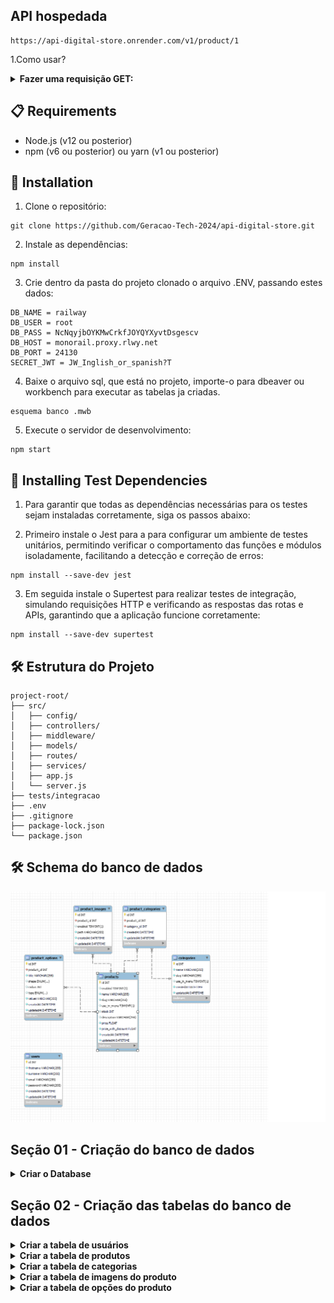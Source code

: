 ## API hospedada
```
https://api-digital-store.onrender.com/v1/product/1
```
1.Como usar?
<details>
  <summary><strong> Fazer uma requisição GET:</strong></summary><br>

 Para acessar os dados do produto com ID 1, você precisa fazer uma requisição do tipo GET para a URL fornecida:

- URL: https://api-digital-store.onrender.com/v1/product/1
- Método HTTP: GET
- Resposta da API: Quando a requisição for feita corretamente, a API retornará uma resposta em formato JSON, contendo informações detalhadas sobre o produto. Isso pode incluir o nome do produto, descrição, preço, estoque disponível, etc.


</details>


## 📋 Requirements

- Node.js (v12 ou posterior)
- npm (v6 ou posterior) ou yarn (v1 ou posterior)

## 🔧 Installation

1. Clone o repositório:

```
git clone https://github.com/Geracao-Tech-2024/api-digital-store.git
```

2. Instale as dependências:

```
npm install

```

3. Crie dentro da pasta do projeto clonado o arquivo .ENV, passando estes dados:

```
DB_NAME = railway
DB_USER = root
DB_PASS = NcNqyjbOYKMwCrkfJOYQYXyvtDsgescv
DB_HOST = monorail.proxy.rlwy.net
DB_PORT = 24130
SECRET_JWT = JW_Inglish_or_spanish?T
```

4. Baixe o arquivo sql, que está no projeto, importe-o para dbeaver ou workbench para executar as tabelas ja criadas.

```
esquema banco .mwb
```


5. Execute o servidor de desenvolvimento:

```
npm start
```
## 🔧 Installing Test Dependencies

1. Para garantir que todas as dependências necessárias para os testes sejam instaladas corretamente, siga os passos abaixo:

2. Primeiro instale o Jest para a para configurar um ambiente de testes unitários, permitindo verificar o comportamento das funções e módulos isoladamente, facilitando a detecção e correção de erros: 

```
npm install --save-dev jest

```
3. Em seguida instale o Supertest para realizar testes de integração, simulando requisições HTTP e verificando as respostas das rotas e APIs, garantindo que a aplicação funcione corretamente:

```
npm install --save-dev supertest

```


## 🛠️  Estrutura do Projeto

```
project-root/
├── src/
│   ├── config/
│   ├── controllers/
│   ├── middleware/
│   ├── models/
│   ├── routes/
│   ├── services/
│   ├── app.js
│   └── server.js
├── tests/integracao
├── .env
├── .gitignore
├── package-lock.json
└── package.json

```
## 🛠️  Schema do banco de dados

![image](schema.png)

## Seção 01 - Criação do banco de dados

<details>
   <summary><strong>Criar o Database</strong></summary><br>

Criar o banco de dados:

```
CREATE DATABASE railway
```



       
</details>

## Seção 02 - Criação das tabelas do banco de dados

<details>
   <summary><strong>Criar a tabela de usuários</strong></summary><br>

Criar a tabela de usuários no banco de dados utilizando o Sequelize ORM. A tabela contém as colunas a seguir:

- **id**: Coluna do tipo INTEGER 
- **firstname**: Coluna do tipo STRING 
- **surname**: Coluna do tipo STRING 
- **email**: Coluna do tipo STRING 
- **password**: Coluna do tipo STRING

  -- railway.users definition


  ```
   CREATE TABLE users (
     id int NOT NULL AUTO_INCREMENT,
     firstname varchar(255) NOT NULL,
     surname varchar(255) NOT NULL,
     email varchar(255) NOT NULL,
     password varchar(255) NOT NULL,
     createdAt datetime NOT NULL,
     updatedAt datetime NOT NULL,
     PRIMARY KEY (id),
     UNIQUE KEY email (email),
     UNIQUE KEY email_2 (email),
     UNIQUE KEY email_3 (email),
     UNIQUE KEY email_4 (email),
     UNIQUE KEY email_5 (email),
     UNIQUE KEY email_6 (email),
     UNIQUE KEY email_7 (email),
     UNIQUE KEY email_8 (email),
     UNIQUE KEY email_9 (email),
     UNIQUE KEY email_10 (email),
   ) ENGINE=InnoDB AUTO_INCREMENT=46 DEFAULT CHARSET=utf8mb4 COLLATE=utf8mb4_0900_ai_ci;
   ```


</details>

<details>
  <summary><strong>Criar a tabela de produtos</strong></summary><br>

 Criar a tabela de produtos no banco de dados utilizando o Sequelize ORM. A tabela contém as colunas a seguir:

- **id**: Coluna do tipo INTEGER 
- **enabled**: Coluna do tipo BOOLEAN 
- **name**: Coluna do tipo STRING 
- **slug**: Coluna do tipo STRING 
- **use_in_menu**: Coluna do tipo BOOLEAN 
- **stock**: Coluna do tipo INTEGER 
- **description**: Coluna do tipo STRING 
- **price**: Coluna do tipo FLOAT 
- **price_with_discount**: Coluna do tipo FLOAT

 -- railway.products definition
  ```
  

   CREATE TABLE products (
     id int NOT NULL AUTO_INCREMENT,
     enabled tinyint(1) DEFAULT '0',
     name varchar(255) NOT NULL,
     slug varchar(255) NOT NULL,
     use_in_menu tinyint(1) DEFAULT '0',
     stock int DEFAULT '0',
     description varchar(255) DEFAULT NULL,
     price float NOT NULL,
     price_with_discount float NOT NULL,
     createdAt datetime NOT NULL,
     updatedAt datetime NOT NULL,
     PRIMARY KEY (id)
   ) ENGINE=InnoDB AUTO_INCREMENT=17 DEFAULT CHARSET=utf8mb4 COLLATE=utf8mb4_0900_ai_ci;
   ```

</details>

<details>
  <summary><strong> Criar a tabela de categorias</strong></summary><br>

 Criar a tabela de categorias no banco de dados utilizando o Sequelize ORM. A tabela deve conter as colunas a seguir:

- **id**: Coluna do tipo INTEGER 
- **name**: Coluna do tipo STRING 
- **slug**: Coluna do tipo STRING
- **use_in_menu**: Coluna do tipo BOOLEAN

-- railway.categories definition

   ```
   CREATE TABLE categories (
     id int NOT NULL AUTO_INCREMENT,
     name varchar(255) NOT NULL,
     slug varchar(255) NOT NULL,
     use_in_menu tinyint(1) DEFAULT '0',
     createdAt datetime NOT NULL,
     updatedAt datetime NOT NULL,
     PRIMARY KEY (id)
   ) ENGINE=InnoDB AUTO_INCREMENT=49 DEFAULT CHARSET=utf8mb4 COLLATE=utf8mb4_0900_ai_ci;
   
   ```

</details>

<details>
  <summary><strong>Criar a tabela de imagens do produto</strong></summary><br>
   
Criar a tabela de imagens dos produtos no banco de dados utilizando o Sequelize ORM. A tabela deve conter as colunas a seguir:

- **id**: Coluna do tipo INTEGER 
- **product_id**: Coluna do tipo INTEGER 
- **enabled**: Coluna do tipo BOOLEAN 
- **path**: Coluna do tipo STRING

  -- railway.product_images definition

     ```
      CREATE TABLE product_images (
     id int NOT NULL AUTO_INCREMENT,
     product_id int NOT NULL,
     enabled tinyint(1) DEFAULT '0',
     path varchar(255) NOT NULL,
     createdAt datetime NOT NULL,
     updatedAt datetime NOT NULL,
     PRIMARY KEY (id),
     KEY product_id (product_id),
     CONSTRAINT product_images_ibfk_1 FOREIGN KEY (product_id) REFERENCES products (id) ON UPDATE CASCADE
   ) ENGINE=InnoDB AUTO_INCREMENT=50 DEFAULT CHARSET=utf8mb4 COLLATE=utf8mb4_0900_ai_ci;

   ```
</details>

<details>
  <summary><strong>Criar a tabela de opções do produto</strong></summary><br>

Criar a tabela de opções do produto no banco de dados utilizando o Sequelize ORM. A tabela deve conter as colunas a seguir:

- **id**: Coluna do tipo INTEGER 
- **product_id**: Coluna do tipo INTEGER 
- **title**: Coluna do tipo STRING 
- **shape**: Coluna do tipo ENUM 
- **radius**: Coluna do tipo INTEGER 
- **type**: Coluna do tipo ENUM 
- **values**: Coluna do tipo STRING

  -- railway.product_options definition

     ```
      CREATE TABLE product_options (
     id int NOT NULL AUTO_INCREMENT,
     product_id int NOT NULL,
     title varchar(255) NOT NULL,
     shape enum('square','circle') DEFAULT 'square',
     radius int DEFAULT '0',
     type enum('text','color') DEFAULT 'text',
     values varchar(255) NOT NULL,
     createdAt datetime NOT NULL,
     updatedAt datetime NOT NULL,
     PRIMARY KEY (id),
     KEY product_id (product_id),
     CONSTRAINT product_options_ibfk_1 FOREIGN KEY (product_id) REFERENCES products (id) ON UPDATE CASCADE
   ) ENGINE=InnoDB AUTO_INCREMENT=30 DEFAULT CHARSET=utf8mb4 COLLATE=utf8mb4_0900_ai_ci;
   ```


</details>

